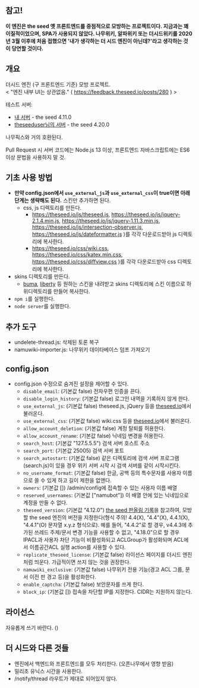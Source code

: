 ## **참고!**
**이 엔진은 the seed 옛 프론트엔드를 중점적으로 모방하는 프로젝트이다. 지금과는 꽤 이질적이었으며, SPA가 사용되지 않았다. 나무위키, 알파위키 또는 더시드위키를 2020년 3월 이후에 처음 접했으면 '내가 생각하는 더 시드 엔진이 아닌데?'라고 생각하는 것이 당연할 것이다.**

## 개요
더시드 엔진 (구 프론트엔드 기준) 모방 프로젝트.  
< "엔진 내부 UI는 상관없음." ( https://feedback.theseed.io/posts/280 ) >  

테스트 서버:
- [내 서버](https://go2021.run-us-west2.goorm.io/w/FrontPage) - the seed 4.11.0
- [theseeduser님의 서버](https://quill-brawny-belt.glitch.me) - the seed 4.20.0

나무픽스와 거의 호환된다.

Pull Request 시 서버 코드에는 Node.js 13 이상, 프론트엔드 자바스크립트에는 ES6 이상 문법을 사용하지 말 것.

## 기초 사용 방법
- **만약 config.json에서 `use_external_js`과 `use_external_css`이 true이면 아래 단계는 생략해도 된다.** 스킨만 추가하면 된다.
  - css, js 디렉토리를 만든다.
    - https://theseed.io/js/theseed.js, https://theseed.io/js/jquery-2.1.4.min.js, https://theseed.io/js/jquery-1.11.3.min.js, https://theseed.io/js/intersection-observer.js, https://theseed.io/js/dateformatter.js )를 각각 다운로드받아 js 디렉토리에 복사한다.
    - https://theseed.io/css/wiki.css, https://theseed.io/css/katex.min.css, https://theseed.io/css/diffview.css )를 각각 다운로드받아 css 디렉토리에 복사한다.
- skins 디렉토리를 만든다.
  - [buma](https://github.com/LiteHell/theseed-skin-buma/tree/d77eef50a77007da391c5082b4b94818db372417), [liberty](https://github.com/namuwiki/theseed-skin-liberty/tree/153cf78f70206643ec42e856aff8280dc21eb2c0) 등 원하는 스킨을 내려받고 skins 디렉토리에 스킨 이름으로 하위디렉토리를 만들어 복사한다.
- `npm i`를 실행한다.
- `node server`를 실행한다.

## 추가 도구
- undelete-thread.js: 삭제된 토론 복구
- namuwiki-importer.js: 나무위키 데이타베이스 덤프 가져오기

## config.json
- config.json 수정으로 숨겨진 설정을 제어할 수 있다.
  - `disable_email`: (기본값 false) 전자우편 인증을 끈다.
  - `disable_login_history`: (기본값 false) 로그인 내역을 기록하지 않게 한다.
  - `use_external_js`: (기본값 false) theseed.js, jQuery 등을 [theseed.io](https://theseed.io)에서 불러온다.
  - `use_external_css`: (기본값 false) wiki.css 등을 [theseed.io](https://theseed.io)에서 불러온다.
  - `allow_account_deletion`: (기본값 false) 계정 탈퇴를 허용한다.
  - `allow_account_rename`: (기본값 false) 닉네임 변경을 허용한다.
  - `search_host`: (기본값 "127.5.5.5") 검색 서버 호스트 주소
  - `search_port`: (기본값 25005) 검색 서버 포트
  - `search_autostart`: (기본값 false) 같은 디렉토리에 검색 서버 프로그램(search.js)이 있을 경우 위키 서버 시작 시 검색 서버를 같이 시작시킨다.
  - `no_username_format`: (기본값 false) 한글, 공백 등의 특수문자를 사용자 이름으로 쓸 수 있게 하고 길이 제한을 없앤다.
  - `owners`: (기본값 \[\]) /admin/config에 접속할 수 있는 사용자 이름 배열
  - `reserved_usernames`: (기본값 \["namubot"\]) 이 배열 안에 있는 닉네임으로 계정을 만들 수 없다.
  - `theseed_version`: (기본값 "4.12.0") [the seed 판올림 기록](https://namu.wiki/w/the%20seed/%EC%97%85%EB%8D%B0%EC%9D%B4%ED%8A%B8#toc)을 참고하여, 모방할 the seed 엔진의 버전을 지정한다(형식 주의! 4.4(X), "4.4"(X), 4.4.1(X), "4.4.1"(O) 문자열 x.y.z 형식으로). 예를 들어, "4.4.2"로 할 경우, v4.4.3에 추가된 쓰레드 주제/문서 변경 기능을 사용할 수 없고, "4.18.0"으로 할 경우 IPACL과 사용자 차단 기능이 비활성화되고 ACLGroup가 활성화되며 ACL에서 이름공간ACL 실행 action를 사용할 수 있다.
  - `replicate_theseed_license`: (기본값 false) 라이선스 페이지를 더시드 엔진처럼 띄운다. 가급적이면 쓰지 않는 것을 권장한다.
  - `namuwiki_exclusive`: (기본값 false) 나무위키 전용 기능(경고 ACL 그룹, 문서 이전 판 경고 등)을 활성화한다.
  - `enable_captcha`: (기본값 false) 보안문자를 쓰게 한다.
  - `block_ip`: (기본값 []) 접속을 차단할 IP를 지정한다. CIDR는 지원하지 않는다.

## 라이선스
자유롭게 쓰기 바란다. ()

## 더 시드와 다른 것들
- 엔진에서 백엔드와 프론트엔드를 모두 처리한다. (오픈나무에서 영향 받음)
- 밀리초 유닉스 시간을 사용한다.
- /notify/thread 라우트가 제대로 되어있지 않다.
